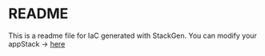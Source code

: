 # README
This is a readme file for IaC generated with StackGen.
You can modify your appStack -> [here](http://main.dev.stackgen.com/appstacks/ab458d7f-3b49-4a70-ac78-cf3bba016c70)
